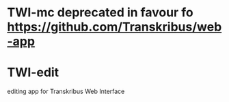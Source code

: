 # TWI-mc deprecated in favour fo https://github.com/Transkribus/web-app

# TWI-edit
editing app for Transkribus Web Interface

